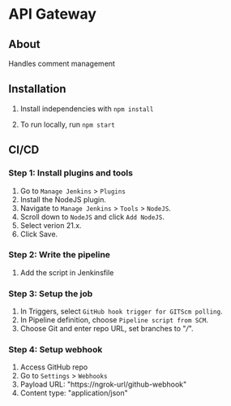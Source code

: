 # API Gateway

## About
Handles comment management

## Installation
1. Install independencies with `npm install`

2. To run locally, run `npm start`

## CI/CD

### Step 1: Install plugins and tools
1. Go to `Manage Jenkins` > `Plugins `
2. Install the NodeJS plugin.
3. Navigate to `Manage Jenkins` > `Tools` > `NodeJS`.
4. Scroll down to `NodeJS` and click `Add NodeJS`.
5. Select verion 21.x.
6. Click Save.

### Step 2: Write the pipeline
1. Add the script in Jenkinsfile

### Step 3: Setup the job
1. In Triggers, select `GitHub hook trigger for GITScm polling`.
2. In Pipeline definition, choose `Pipeline script from SCM`.
3. Choose Git and enter repo URL, set branches to "*/*".

### Step 4: Setup webhook
1. Access GitHub repo
2. Go to `Settings` > `Webhooks`
3. Payload URL: "https://ngrok-url/github-webhook"
4. Content type: "application/json"
